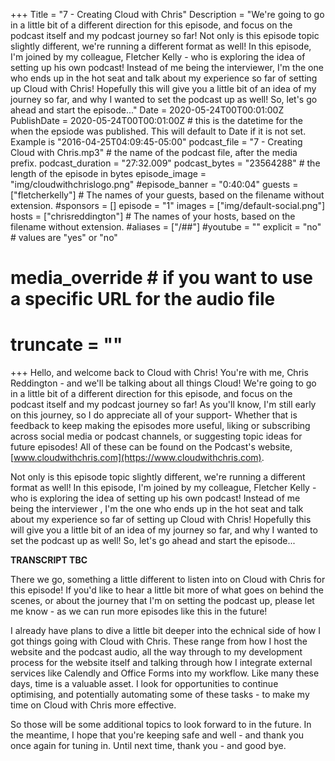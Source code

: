 +++
Title = "7 - Creating Cloud with Chris"
Description = "We're going to go in a little bit of a different direction for this episode,  and focus on the podcast itself and my podcast journey so far! Not only is this episode topic slightly different, we're running a different format as well! In this episode, I'm joined by my colleague, Fletcher Kelly - who is exploring the idea of setting up his own podcast! Instead of me being the interviewer, I'm the one who ends up in the hot seat and talk about my experience so far of setting up Cloud with Chris! Hopefully this will give you a little bit of an idea of my journey so far, and why I wanted to set the podcast up as well! So, let's go ahead and start the episode..."
Date = 2020-05-24T00T00:01:00Z
PublishDate = 2020-05-24T00T00:01:00Z # this is the datetime for the when the epsiode was published. This will default to Date if it is not set. Example is "2016-04-25T04:09:45-05:00"
podcast_file = "7 - Creating Cloud with Chris.mp3" # the name of the podcast file, after the media prefix.
podcast_duration = "27:32.009"
podcast_bytes = "23564288" # the length of the episode in bytes
episode_image = "img/cloudwithchrislogo.png"
#episode_banner = "0:40:04"
guests = ["fletcherkelly"] # The names of your guests, based on the filename without extension.
#sponsors = []
episode = "1"
images = ["img/default-social.png"]
hosts = ["chrisreddington"] # The names of your hosts, based on the filename without extension.
#aliases = ["/##"]
#youtube = ""
explicit = "no" # values are "yes" or "no"
# media_override # if you want to use a specific URL for the audio file
# truncate = ""
+++
Hello, and welcome back to Cloud with Chris! You're with me, Chris Reddington - and we'll be talking about all things Cloud! We're going to go in a little bit of a different direction for this episode,  and focus on the podcast itself and my podcast journey so far! As you'll know, I'm still early on this journey, so I do appreciate all of your support- Whether that is feedback to keep making the episodes more useful, liking or subscribing across social media or podcast channels, or suggesting topic ideas for future episodes! All of these can be found on the Podcast's website, [www.cloudwithchris.com](https://www.cloudwithchris.com).

Not only is this episode topic slightly different, we're running a different format as well! In this episode, I'm joined by my colleague, Fletcher Kelly - who is exploring the idea of setting up his own podcast! Instead of me being the interviewer , I'm the one who ends up in the hot seat and talk about my experience so far of setting up Cloud with Chris! Hopefully this will give you a little bit of an idea of my journey so far, and why I wanted to set the podcast up as well! So, let's go ahead and start the episode...

**TRANSCRIPT TBC**

There we go, something a little different to listen into on Cloud with Chris for this episode! If you'd like to hear a little bit more of what goes on behind the scenes, or about the journey that I'm on setting the podcast up, please let me know - as we can run more episodes like this in the future! 

I already have plans to dive a little bit deeper into the echnical side of how I got things going with Cloud with Chris. These range from how I host the website and the podcast audio, all the way through to my development process for the website itself and talking through how I integrate external services like Calendly and Office Forms into my workflow. Like many these days, time is a valuable asset. I look for opportunities to continue optimising, and potentially automating some of these tasks - to make my time on Cloud with Chris more effective.

So those will be some additional topics to look forward to in the future. In the meantime, I hope that you're keeping safe and well - and thank you once again for tuning in. Until next time, thank you - and good bye.
